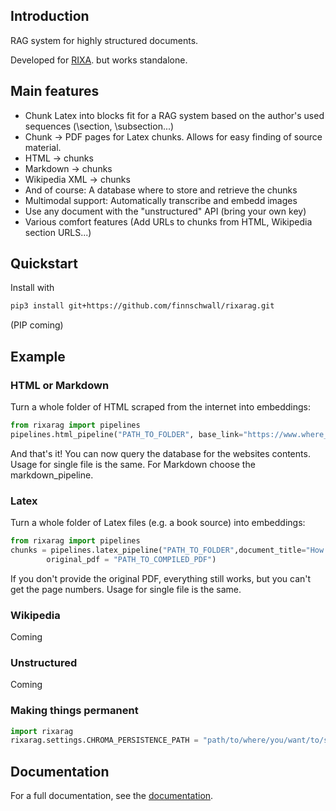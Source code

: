 ## Introduction

RAG system for highly structured documents.

Developed for
[RIXA](https://github.com/finnschwall/rixa).
but works standalone.

## Main features
- Chunk Latex into blocks fit for a RAG system based on the author's used sequences (\section, \subsection...)
- Chunk -> PDF pages for Latex chunks. Allows for easy finding of source material.
- HTML -> chunks
- Markdown -> chunks
- Wikipedia XML -> chunks
- And of course: A database where to store and retrieve the chunks
- Multimodal support: Automatically transcribe and embedd images
- Use any document with the "unstructured" API (bring your own key)
- Various comfort features (Add URLs to chunks from HTML, Wikipedia section URLS...)

## Quickstart
Install with
```bash
pip3 install git+https://github.com/finnschwall/rixarag.git
```
(PIP coming)

## Example
### HTML or Markdown
Turn a whole folder of HTML scraped from the internet into embeddings:
```python
from rixarag import pipelines
pipelines.html_pipeline("PATH_TO_FOLDER", base_link="https://www.where_you_scraped_from.com")
```
And that's it! You can now query the database for the websites contents.
Usage for single file is the same. For Markdown choose the markdown_pipeline.
### Latex
Turn a whole folder of Latex files (e.g. a book source) into embeddings:
```python
from rixarag import pipelines
chunks = pipelines.latex_pipeline("PATH_TO_FOLDER",document_title="How the books called", 
        original_pdf = "PATH_TO_COMPILED_PDF")
```
If you don't provide the original PDF, everything still works, but you can't get the page numbers.
Usage for single file is the same.

### Wikipedia
Coming

### Unstructured
Coming

### Making things permanent
```python
import rixarag
rixarag.settings.CHROMA_PERSISTENCE_PATH = "path/to/where/you/want/to/store/chroma"
```

## Documentation
For a full documentation, see the [documentation](https://finnschwall.github.io/rixarag/).